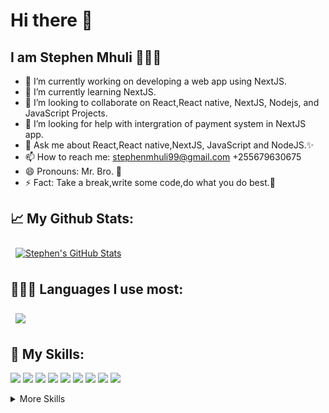 # Hi there 👋
## I am Stephen Mhuli 👨🏽‍💻

- 🔭 I’m currently working on developing a web app using NextJS.
- 🌱 I’m currently learning NextJS.
- 👯 I’m looking to collaborate on React,React native, NextJS, Nodejs, and JavaScript Projects.
- 🤔 I’m looking for help with intergration of payment system in NextJS app.
- 💬 Ask me about React,React native,NextJS, JavaScript and NodeJS.✨
- 📫 How to reach me: stephenmhuli99@gmail.com +255679630675
- 😄 Pronouns: Mr. Bro. 💪
- ⚡ Fact: Take a break,write some code,do what you do best.💪


## &#x1f4c8; My Github Stats:

<a href="https://github.com/Stephen-Mhuli">
  <img align="center" style="margin:0.5rem" src="https://github-readme-stats.vercel.app/api?username=Stephen-Mhuli&show_icons=true&line_height=27&count_private=true&title_color=ffffff&text_color=c9cacc&icon_color=4AB097&bg_color=1A2B34" alt="Stephen's GitHub Stats" />
</a>

## 👨🏽‍💻 Languages I use most:
<a href="https://github.com/Stephen-Mhuli">
  <img align="center" style="margin:0.5rem" src="https://github-readme-stats.vercel.app/api/top-langs/?username=Stephen-Mhuli&hide=html,css&title_color=ffffff&text_color=c9cacc&icon_color=4AB197&bg_color=1A2B34" />
</a>

## 💼 My Skills:
![](https://img.shields.io/badge/Code-JavaScript-informational?style=flat&logo=JavaScript&logoColor=white&color=4AB197)
![](https://img.shields.io/badge/Code-HTML-informational?style=flat&logo=HTML&logoColor=white&color=4AB197)
![](https://img.shields.io/badge/Code-CSS-informational?style=flat&logo=CSS&logoColor=white&color=4AB197)
![](https://img.shields.io/badge/Code-React-informational?style=flat&logo=react&logoColor=white&color=4AB197)
![](https://img.shields.io/badge/Code-ReactNative-informational?style=flat&logo=react&logoColor=white&color=4AB197)
![](https://img.shields.io/badge/Code-Redux-informational?style=flat&logo=Redux&logoColor=white&color=4AB197)
![](https://img.shields.io/badge/Code-PHP-informational?style=flat&logo=PHP&logoColor=white&color=4AB197)
![](https://img.shields.io/badge/Code-Laravel-informational?style=flat&logo=Laravel&logoColor=white&color=4AB197)
![](https://img.shields.io/badge/Code-JavaFundamentals-informational?style=flat&logo=Java&logoColor=white&color=4AB197)

<details>
<summary>More Skills</summary>
  
![](https://img.shields.io/badge/Tools-Docker-informational?style=flat&logo=docker&logoColor=white&color=4AB197)
![](https://img.shields.io/badge/Tools-GitHub-informational?style=flat&logo=GitHub&logoColor=white&color=4AB197)
![](https://img.shields.io/badge/Tools-Postman-informational?style=flat&logo=Postman&logoColor=white&color=4AB197)
![](https://img.shields.io/badge/Tools-NPM-informational?style=flat&logo=npm&logoColor=white&color=4AB197)
</details>
